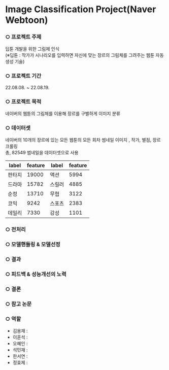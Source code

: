 # Image Classification Project(Naver Webtoon)


### ○ 프로젝트 주제 
딥툰 개발을 위한 그림체 인식<br> 
(※딥툰 : 작가가 시나리오를 입력하면 자신에 맞는 장르의 그림체를 그려주는 웹툰 자동 생성 기술)

### ○ 프로젝트 기간
22.08.08. ~ 22.08.19.

### ○ 프로젝트 목적
네이버의 웹툰의 그림체를 이용해 장르를 구별하게 이미지 분류 

### ○ 데이터셋
네이버의 10개의 장르에 있는 모든 웹툰의 모든 회차 썸네일 이미지 , 작가, 별점, 장르 크롤링<br>
총, 82549 썸네일을 데이터셋으로 사용
<table>
    <thead>
        <tr>
            <th>label</th>
            <th>feature</th>
            <th>label</th>
            <th>feature</th>
        </tr>
    </thead>
    <tbody>
        <tr>
            <td>판타지</td>
            <td>19000</td>
            <td>액션</td>
            <td>5994</td>
        </tr>
        <tr>
            <td>드라마</td>
            <td>15782</td>
            <td>스릴러</td>
            <td>4885</td>
        </tr>
        <tr>
            <td>순정</td>
            <td>13710</td>
            <td>무협</td>
            <td>3122</td>
        </tr>
        <tr>
            <td>코믹</td>
            <td>9242</td>
            <td>스포츠</td>
            <td>2383</td>
        </tr>
        <tr>
            <td>데일리</td>
            <td>7330</td>
            <td>감성</td>
            <td>1101</td>
        </tr>
  </tbody>
</table>

### ○ 전처리

### ○ 모델핸들링 & 모델선정

### ○ 결과

### ○ 피드백 & 성능개선의 노력

### ○ 결론

### ○ 참고 논문


### ○ 역할
- 김용재 : 
- 이훈석 : 
- 오혜인 : 
- 석민재 : 
- 한서연 : 
- 정효제 : 
